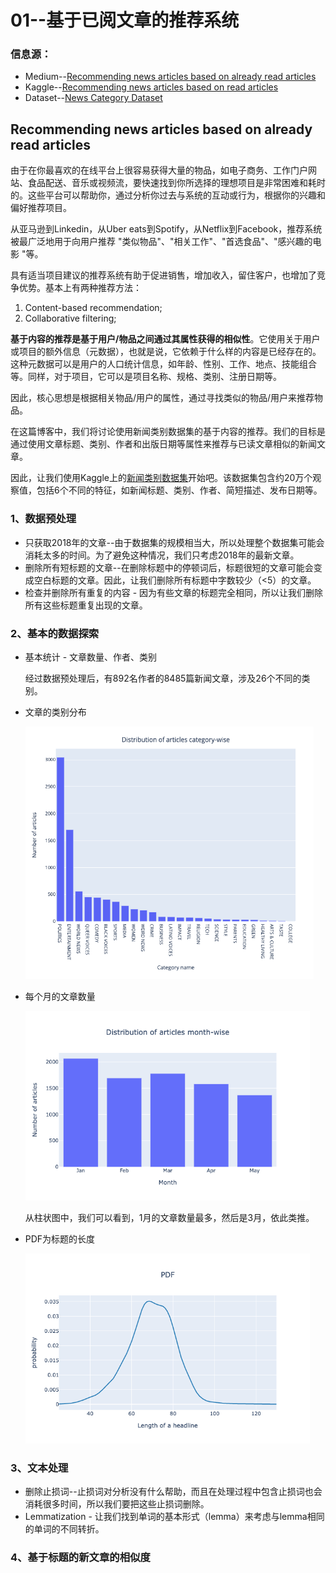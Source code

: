 # 01--基于已阅文章的推荐系统



### 信息源：

- Medium--[Recommending news articles based on already read articles](https://towardsdatascience.com/recommending-news-articles-based-on-already-read-articles-627695221fe8)
- Kaggle--[Recommending news articles based on read articles](https://www.kaggle.com/code/vikashrajluhaniwal/recommending-news-articles-based-on-read-articles/notebook)
- Dataset--[News Category Dataset](https://www.kaggle.com/rmisra/news-category-dataset)



## Recommending news articles based on already read articles

由于在你最喜欢的在线平台上很容易获得大量的物品，如电子商务、工作门户网站、食品配送、音乐或视频流，要快速找到你所选择的理想项目是非常困难和耗时的。这些平台可以帮助你，通过分析你过去与系统的互动或行为，根据你的兴趣和偏好推荐项目。

从亚马逊到Linkedin，从Uber eats到Spotify，从Netflix到Facebook，推荐系统被最广泛地用于向用户推荐 "类似物品"、"相关工作"、"首选食品"、"感兴趣的电影 "等。

具有适当项目建议的推荐系统有助于促进销售，增加收入，留住客户，也增加了竞争优势。基本上有两种推荐方法：

1. Content-based recommendation;
2. Collaborative filtering;

**基于内容的推荐是基于用户/物品之间通过其属性获得的相似性**。它使用关于用户或项目的额外信息（元数据），也就是说，它依赖于什么样的内容是已经存在的。这种元数据可以是用户的人口统计信息，如年龄、性别、工作、地点、技能组合等。同样，对于项目，它可以是项目名称、规格、类别、注册日期等。

因此，核心思想是根据相关物品/用户的属性，通过寻找类似的物品/用户来推荐物品。

在这篇博客中，我们将讨论使用新闻类别数据集的基于内容的推荐。我们的目标是通过使用文章标题、类别、作者和出版日期等属性来推荐与已读文章相似的新闻文章。

因此，让我们使用Kaggle上的[新闻类别数据集](https://www.kaggle.com/rmisra/news-category-dataset)开始吧。该数据集包含约20万个观察值，包括6个不同的特征，如新闻标题、类别、作者、简短描述、发布日期等。

### 1、数据预处理

- 只获取2018年的文章--由于数据集的规模相当大，所以处理整个数据集可能会消耗太多的时间。为了避免这种情况，我们只考虑2018年的最新文章。
- 删除所有短标题的文章--在删除标题中的停顿词后，标题很短的文章可能会变成空白标题的文章。因此，让我们删除所有标题中字数较少（<5）的文章。
- 检查并删除所有重复的内容 - 因为有些文章的标题完全相同，所以让我们删除所有这些标题重复出现的文章。



### 2、基本的数据探索

- 基本统计 - 文章数量、作者、类别

  经过数据预处理后，有892名作者的8485篇新闻文章，涉及26个不同的类别。

- 文章的类别分布

  <img src="./imgs/imgs_1/figure_1.png" alt="figure_1" style="zoom: 60%;" />

  

- 每个月的文章数量

  <img src="./imgs/imgs_1/figure_2.png" alt="figure_2" style="zoom:67%;" />

  从柱状图中，我们可以看到，1月的文章数量最多，然后是3月，依此类推。

- PDF为标题的长度

  <img src="./imgs/imgs_1/figure_3.png" alt="figure_3" style="zoom:67%;" />

### 3、文本处理

- 删除止损词--止损词对分析没有什么帮助，而且在处理过程中包含止损词也会消耗很多时间，所以我们要把这些止损词删除。
- Lemmatization - 让我们找到单词的基本形式（lemma）来考虑与lemma相同的单词的不同转折。



### 4、基于标题的新文章的相似度





















